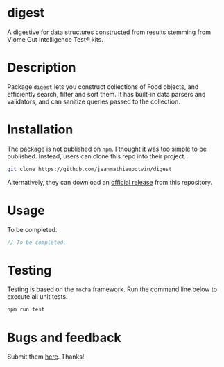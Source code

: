 # digest

A digestive for data structures constructed from results stemming from
Viome Gut Intelligence Test® kits.

# Description

Package `digest` lets you construct collections of Food objects, and
efficiently search, filter and sort them. It has built-in data parsers and
validators, and can sanitize queries passed to the collection.

# Installation

The package is not published on `npm`. I thought it was too simple to be published.
Instead, users can clone this repo into their project.

```bash
git clone https://github.com/jeanmathieupotvin/digest
```

Alternatively, they can download an [official release](https://github.com/jeanmathieupotvin/digest/releases) from this repository.

# Usage

To be completed.

```js
// To be completed.
```

# Testing

Testing is based on the `mocha` framework. Run the command line below to execute all unit tests.

```bash
npm run test
```

# Bugs and feedback

Submit them [here](https://github.com/jeanmathieupotvin/digest/issues). Thanks!
